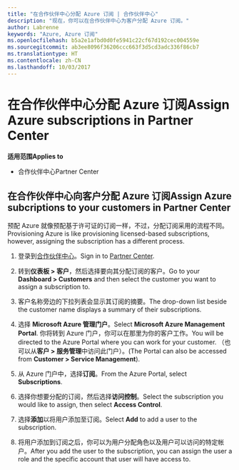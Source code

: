 ```yaml
---
title: "在合作伙伴中心分配 Azure 订阅 | 合作伙伴中心"
description: "现在，你可以在合作伙伴中心为客户分配 Azure 订阅。"
author: Labrenne
keywords: "Azure, Azure 订阅"
ms.openlocfilehash: b5a2e1afbd0d0fe5941c22cf67d192cec004559e
ms.sourcegitcommit: ab3ee8096f36206ccc663f3d5cd3adc336f86cb7
ms.translationtype: HT
ms.contentlocale: zh-CN
ms.lasthandoff: 10/03/2017
---
```

# <a name="assign-azure-subscriptions-in-partner-center"></a><span data-ttu-id="4330c-104">在合作伙伴中心分配 Azure 订阅</span><span class="sxs-lookup"><span data-stu-id="4330c-104">Assign Azure subscriptions in Partner Center</span></span>

**<span data-ttu-id="4330c-105">适用范围</span><span class="sxs-lookup"><span data-stu-id="4330c-105">Applies to</span></span>**

-  <span data-ttu-id="4330c-106">合作伙伴中心</span><span class="sxs-lookup"><span data-stu-id="4330c-106">Partner Center</span></span>
 
## <a name="assign-azure-subcriptions-to-your-customers-in-partner-center"></a><span data-ttu-id="4330c-107">在合作伙伴中心向客户分配 Azure 订阅</span><span class="sxs-lookup"><span data-stu-id="4330c-107">Assign Azure subcriptions to your customers in Partner Center</span></span>

<span data-ttu-id="4330c-108">预配 Azure 就像预配基于许可证的订阅一样，不过，分配订阅采用的流程不同。</span><span class="sxs-lookup"><span data-stu-id="4330c-108">Provisioning Azure is like provisioning licensed-based subscriptions, however, assigning the subscription has a different process.</span></span>
 
1. <span data-ttu-id="4330c-109">登录到[合作伙伴中心](https://na01.safelinks.protection.outlook.com/?url=https%3A%2F%2Fpartnercenter.microsoft.com%2F&data=02%7C01%7Cv-keimag%40microsoft.com%7C6f107d2337fa483b078e08d4efba2d13%7C72f988bf86f141af91ab2d7cd011db47%7C1%7C0%7C636397030307982666&sdata=jViWaoT04hVO10MpiduZoNV95Iv%2B4RX3wpVd028RHSU%3D&reserved=0)。</span><span class="sxs-lookup"><span data-stu-id="4330c-109">Sign in to [Partner Center](https://na01.safelinks.protection.outlook.com/?url=https%3A%2F%2Fpartnercenter.microsoft.com%2F&data=02%7C01%7Cv-keimag%40microsoft.com%7C6f107d2337fa483b078e08d4efba2d13%7C72f988bf86f141af91ab2d7cd011db47%7C1%7C0%7C636397030307982666&sdata=jViWaoT04hVO10MpiduZoNV95Iv%2B4RX3wpVd028RHSU%3D&reserved=0).</span></span>

2. <span data-ttu-id="4330c-110">转到**仪表板 > 客户**，然后选择要向其分配订阅的客户。</span><span class="sxs-lookup"><span data-stu-id="4330c-110">Go to your **Dashboard > Customers** and then select the customer you want to assign a subscription to.</span></span>

3. <span data-ttu-id="4330c-111">客户名称旁边的下拉列表会显示其订阅的摘要。</span><span class="sxs-lookup"><span data-stu-id="4330c-111">The drop-down list beside the customer name displays a summary of their subscriptions.</span></span>

4. <span data-ttu-id="4330c-112">选择 **Microsoft Azure 管理门户**。</span><span class="sxs-lookup"><span data-stu-id="4330c-112">Select **Microsoft Azure Management Portal**.</span></span> <span data-ttu-id="4330c-113">你将转到 Azure 门户，你可以在那里为你的客户工作。</span><span class="sxs-lookup"><span data-stu-id="4330c-113">You will be directed to the Azure Portal where you can work for your customer.</span></span> <span data-ttu-id="4330c-114">（也可以从**客户 > 服务管理**中访问此门户）。</span><span class="sxs-lookup"><span data-stu-id="4330c-114">(The Portal can also be accessed from **Customer > Service Management**).</span></span>

5. <span data-ttu-id="4330c-115">从 Azure 门户中，选择**订阅**。</span><span class="sxs-lookup"><span data-stu-id="4330c-115">From the Azure Portal, select **Subscriptions**.</span></span>

6. <span data-ttu-id="4330c-116">选择你想要分配的订阅，然后选择**访问控制**。</span><span class="sxs-lookup"><span data-stu-id="4330c-116">Select the subscription you would like to assign, then select **Access Control**.</span></span>

7. <span data-ttu-id="4330c-117">选择**添加**以将用户添加至订阅。</span><span class="sxs-lookup"><span data-stu-id="4330c-117">Select **Add** to add a user to the subscription.</span></span> 

8. <span data-ttu-id="4330c-118">将用户添加到订阅之后，你可以为用户分配角色以及用户可以访问的特定帐户。</span><span class="sxs-lookup"><span data-stu-id="4330c-118">After you add the user to the subscription, you can assign the user a role and the specific account that user will have access to.</span></span> 


